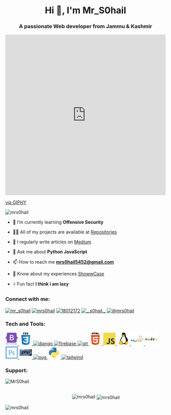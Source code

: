 <h1 align="center">Hi 👋, I'm Mr_S0hail</h1>
<h3 align="center">A passionate Web developer from Jammu & Kashmir</h3>
<div style="width:100%;height:0;padding-bottom:100%;position:relative;"><iframe src="https://giphy.com/embed/MT5UUV1d4CXE2A37Dg" width="100%" height="100%" style="position:absolute" frameBorder="0" class="giphy-embed" allowFullScreen></iframe></div><p><a href="https://giphy.com/gifs/Giflytics-MT5UUV1d4CXE2A37Dg">via GIPHY</a></p>

<p align="left"> <img src="https://komarev.com/ghpvc/?username=mrs0hail&label=Profile%20views&color=0e75b6&style=flat" alt="mrs0hail" /> </p>

- 🌱 I’m currently learning **Offensive Security**

- 👨‍💻 All of my projects are available at [Repositories](Repositories)

- 📝 I regularly write articles on [Medium](Medium)

- 💬 Ask me about **Python JavaScript**

- 📫 How to reach me **mrs0hail5452@gmail.com**

- 📄 Know about my experiences [ShowwCase](https://www.showwcase.com/s0hail)

- ⚡ Fun fact **I think i am lazy**

<h3 align="left">Connect with me:</h3>
<p align="left">
<a href="https://dev.to/mr_s0hail" target="blank"><img align="center" src="https://raw.githubusercontent.com/rahuldkjain/github-profile-readme-generator/master/src/images/icons/Social/devto.svg" alt="mr_s0hail" height="30" width="40" /></a>
<a href="https://twitter.com/mrs0hail" target="blank"><img align="center" src="https://raw.githubusercontent.com/rahuldkjain/github-profile-readme-generator/master/src/images/icons/Social/twitter.svg" alt="mrs0hail" height="30" width="40" /></a>
<a href="https://stackoverflow.com/users/18012172" target="blank"><img align="center" src="https://raw.githubusercontent.com/rahuldkjain/github-profile-readme-generator/master/src/images/icons/Social/stack-overflow.svg" alt="18012172" height="30" width="40" /></a>
<a href="https://instagram.com/_.s0hail._" target="blank"><img align="center" src="https://raw.githubusercontent.com/rahuldkjain/github-profile-readme-generator/master/src/images/icons/Social/instagram.svg" alt="_.s0hail._" height="30" width="40" /></a>
<a href="https://medium.com/@mrs0hail" target="blank"><img align="center" src="https://raw.githubusercontent.com/rahuldkjain/github-profile-readme-generator/master/src/images/icons/Social/medium.svg" alt="@mrs0hail" height="30" width="40" /></a>
</p>

<h3 align="left">Tech and Tools:</h3>
<p align="left"> <a href="https://getbootstrap.com" target="_blank" rel="noreferrer"> <img src="https://raw.githubusercontent.com/devicons/devicon/master/icons/bootstrap/bootstrap-plain-wordmark.svg" alt="bootstrap" width="40" height="40"/> </a> <a href="https://www.w3schools.com/css/" target="_blank" rel="noreferrer"> <img src="https://raw.githubusercontent.com/devicons/devicon/master/icons/css3/css3-original-wordmark.svg" alt="css3" width="40" height="40"/> </a> <a href="https://www.djangoproject.com/" target="_blank" rel="noreferrer"> <img src="https://cdn.worldvectorlogo.com/logos/django.svg" alt="django" width="40" height="40"/> </a> <a href="https://firebase.google.com/" target="_blank" rel="noreferrer"> <img src="https://www.vectorlogo.zone/logos/firebase/firebase-icon.svg" alt="firebase" width="40" height="40"/> </a> <a href="https://git-scm.com/" target="_blank" rel="noreferrer"> <img src="https://www.vectorlogo.zone/logos/git-scm/git-scm-icon.svg" alt="git" width="40" height="40"/> </a> <a href="https://www.w3.org/html/" target="_blank" rel="noreferrer"> <img src="https://raw.githubusercontent.com/devicons/devicon/master/icons/html5/html5-original-wordmark.svg" alt="html5" width="40" height="40"/> </a> <a href="https://developer.mozilla.org/en-US/docs/Web/JavaScript" target="_blank" rel="noreferrer"> <img src="https://raw.githubusercontent.com/devicons/devicon/master/icons/javascript/javascript-original.svg" alt="javascript" width="40" height="40"/> </a> <a href="https://www.linux.org/" target="_blank" rel="noreferrer"> <img src="https://raw.githubusercontent.com/devicons/devicon/master/icons/linux/linux-original.svg" alt="linux" width="40" height="40"/> </a> <a href="https://www.mysql.com/" target="_blank" rel="noreferrer"> <img src="https://raw.githubusercontent.com/devicons/devicon/master/icons/mysql/mysql-original-wordmark.svg" alt="mysql" width="40" height="40"/> </a> <a href="https://nodejs.org" target="_blank" rel="noreferrer"> <img src="https://raw.githubusercontent.com/devicons/devicon/master/icons/nodejs/nodejs-original-wordmark.svg" alt="nodejs" width="40" height="40"/> </a> <a href="https://www.photoshop.com/en" target="_blank" rel="noreferrer"> <img src="https://raw.githubusercontent.com/devicons/devicon/master/icons/photoshop/photoshop-line.svg" alt="photoshop" width="40" height="40"/> </a> <a href="https://www.php.net" target="_blank" rel="noreferrer"> <img src="https://raw.githubusercontent.com/devicons/devicon/master/icons/php/php-original.svg" alt="php" width="40" height="40"/> </a> <a href="https://pugjs.org" target="_blank" rel="noreferrer"> <img src="https://cdn.worldvectorlogo.com/logos/pug.svg" alt="pug" width="40" height="40"/> </a> <a href="https://www.python.org" target="_blank" rel="noreferrer"> <img src="https://raw.githubusercontent.com/devicons/devicon/master/icons/python/python-original.svg" alt="python" width="40" height="40"/> </a> <a href="https://tailwindcss.com/" target="_blank" rel="noreferrer"> <img src="https://www.vectorlogo.zone/logos/tailwindcss/tailwindcss-icon.svg" alt="tailwind" width="40" height="40"/> </a> </p>

<h3 align="left">Support:</h3>
<p><a href="https://www.buymeacoffee.com/MrS0hail"> <img align="left" src="https://cdn.buymeacoffee.com/buttons/v2/default-yellow.png" height="50" width="210" alt="MrS0hail" /></a></p><br><br>

<p><img align="left" src="https://github-readme-stats.vercel.app/api/top-langs?username=mrs0hail&show_icons=true&locale=en&layout=compact" alt="mrs0hail" /></p>

<p>&nbsp;<img align="center" src="https://github-readme-stats.vercel.app/api?username=mrs0hail&show_icons=true&locale=en" alt="mrs0hail" /></p>

<p><img align="center" src="https://github-readme-streak-stats.herokuapp.com/?user=mrs0hail&" alt="mrs0hail" /></p>
